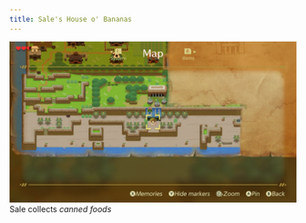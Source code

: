 ```yaml
---
title: Sale's House o' Bananas
---
```


![Sale's House o' Bananas](sale_location.jpeg)
Sale collects *canned foods*
